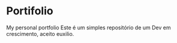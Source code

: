 # Portifolio
My personal portfolio
Este é um simples repositório de um Dev em crescimento, aceito euxilio.
